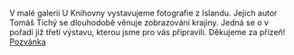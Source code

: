 V malé galerii U Knihovny vystavujeme fotografie z Islandu. Jejich autor Tomáš
Tichý se dlouhodobě věnuje zobrazování krajiny. Jedná se o v pořadí již třetí
výstavu, kterou jsme pro vás připravili. Děkujeme za přízeň!  [Pozvánka](/img/tichy-pozvanka.jpg)
